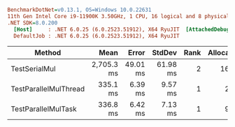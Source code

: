 ``` ini

BenchmarkDotNet=v0.13.1, OS=Windows 10.0.22631
11th Gen Intel Core i9-11900K 3.50GHz, 1 CPU, 16 logical and 8 physical cores
.NET SDK=8.0.200
  [Host]     : .NET 6.0.25 (6.0.2523.51912), X64 RyuJIT  [AttachedDebugger]
  DefaultJob : .NET 6.0.25 (6.0.2523.51912), X64 RyuJIT


```
|                Method |       Mean |    Error |   StdDev | Rank | Allocated |
|---------------------- |-----------:|---------:|---------:|-----:|----------:|
|         TestSerialMul | 2,705.3 ms | 49.01 ms | 61.98 ms |    2 |     16 KB |
| TestParallelMulThread |   335.1 ms |  6.39 ms |  9.57 ms |    1 |      2 KB |
|   TestParallelMulTask |   336.8 ms |  6.42 ms |  7.13 ms |    1 |      9 KB |
